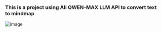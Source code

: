 ### This is a project using Ali QWEN-MAX LLM API to convert text to mindmap
![image](https://github.com/user-attachments/assets/ccef26a2-8b93-4832-b385-b8ca2a7cdcfd)
